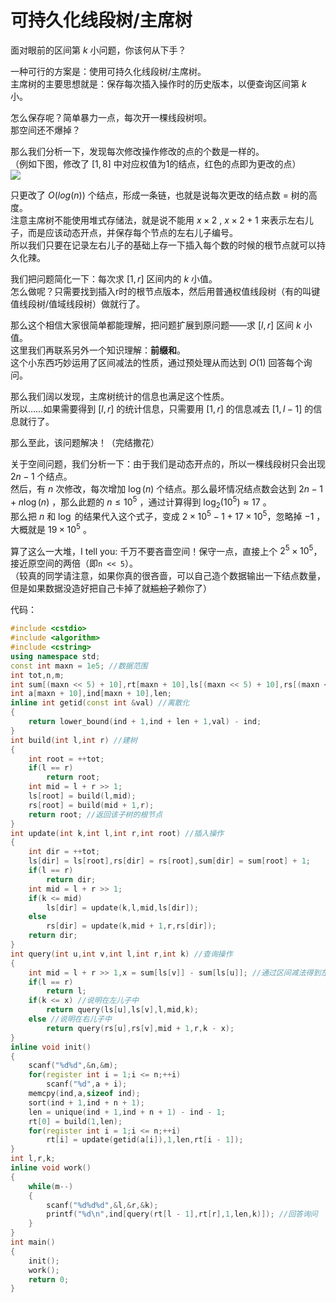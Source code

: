 # 可持久化线段树/主席树
面对眼前的区间第 $k$ 小问题，你该何从下手？

一种可行的方案是：使用可持久化线段树/主席树。  
主席树的主要思想就是：保存每次插入操作时的历史版本，以便查询区间第 $k$ 小。

怎么保存呢？简单暴力一点，每次开一棵线段树呗。  
那空间还不爆掉？

那么我们分析一下，发现每次修改操作修改的点的个数是一样的。  
（例如下图，修改了 $[1,8]$ 中对应权值为1的结点，红色的点即为更改的点）  
![](https://i.loli.net/2018/08/04/5b6503acf15f9.png)

只更改了 $O(log(n))$ 个结点，形成一条链，也就是说每次更改的结点数 = 树的高度。  
注意主席树不能使用堆式存储法，就是说不能用 $x\times 2$ , $x\times 2+1$ 来表示左右儿子，而是应该动态开点，并保存每个节点的左右儿子编号。  
所以我们只要在记录左右儿子的基础上存一下插入每个数的时候的根节点就可以持久化辣。

我们把问题简化一下：每次求 $[1,r]$ 区间内的 $k$ 小值。  
怎么做呢？只需要找到插入r时的根节点版本，然后用普通权值线段树（有的叫键值线段树/值域线段树）做就行了。

那么这个相信大家很简单都能理解，把问题扩展到原问题——求 $[l,r]$ 区间 $k$ 小值。  
这里我们再联系另外一个知识理解：**前缀和**。  
这个小东西巧妙运用了区间减法的性质，通过预处理从而达到 $O(1)$ 回答每个询问。

那么我们阔以发现，主席树统计的信息也满足这个性质。  
所以……如果需要得到 $[l,r]$ 的统计信息，只需要用 $[1,r]$ 的信息减去 $[1,l - 1]$ 的信息就行了。

那么至此，该问题解决！（完结撒花）

关于空间问题，我们分析一下：由于我们是动态开点的，所以一棵线段树只会出现 $2n-1$ 个结点。  
然后，有 $n$ 次修改，每次增加 $\log(n)$ 个结点。那么最坏情况结点数会达到 $2n-1+n\log(n)$ ，那么此题的 $n \leq 10^5$ ，通过计算得到 $\log_2(10^5)\approx 17$ 。  
那么把 $n$ 和 $\log$ 的结果代入这个式子，变成 $2\times 10^5-1+17\times 10^5$，忽略掉 $-1$ ，大概就是 $19\times 10^5$ 。

算了这么一大堆，I tell you: 千万不要吝啬空间！保守一点，直接上个 $2^5\times 10^5$，接近原空间的两倍（即`n << 5`）。  
（较真的同学请注意，如果你真的很吝啬，可以自己造个数据输出一下结点数量，但是如果数据没造好把自己卡掉了就~~尴尬了~~赖你了）

代码：
```cpp
#include <cstdio>
#include <algorithm>
#include <cstring>
using namespace std;
const int maxn = 1e5; //数据范围
int tot,n,m;
int sum[(maxn << 5) + 10],rt[maxn + 10],ls[(maxn << 5) + 10],rs[(maxn << 5) + 10];
int a[maxn + 10],ind[maxn + 10],len;
inline int getid(const int &val) //离散化
{
	return lower_bound(ind + 1,ind + len + 1,val) - ind;
}
int build(int l,int r) //建树
{
	int root = ++tot;
	if(l == r)
		return root;
	int mid = l + r >> 1;
	ls[root] = build(l,mid);
	rs[root] = build(mid + 1,r);
	return root; //返回该子树的根节点
}
int update(int k,int l,int r,int root) //插入操作
{
	int dir = ++tot;
	ls[dir] = ls[root],rs[dir] = rs[root],sum[dir] = sum[root] + 1;
	if(l == r)
		return dir;
	int mid = l + r >> 1;
	if(k <= mid)
		ls[dir] = update(k,l,mid,ls[dir]);
	else
		rs[dir] = update(k,mid + 1,r,rs[dir]);
	return dir;
}
int query(int u,int v,int l,int r,int k) //查询操作
{
	int mid = l + r >> 1,x = sum[ls[v]] - sum[ls[u]]; //通过区间减法得到左儿子的信息
	if(l == r)
		return l;
	if(k <= x) //说明在左儿子中
		return query(ls[u],ls[v],l,mid,k);
	else //说明在右儿子中
		return query(rs[u],rs[v],mid + 1,r,k - x);
}
inline void init()
{
	scanf("%d%d",&n,&m);
	for(register int i = 1;i <= n;++i)
		scanf("%d",a + i);
	memcpy(ind,a,sizeof ind);
	sort(ind + 1,ind + n + 1);
	len = unique(ind + 1,ind + n + 1) - ind - 1;
	rt[0] = build(1,len);
	for(register int i = 1;i <= n;++i)
		rt[i] = update(getid(a[i]),1,len,rt[i - 1]);
}
int l,r,k;
inline void work()
{
	while(m--)
	{
		scanf("%d%d%d",&l,&r,&k);
		printf("%d\n",ind[query(rt[l - 1],rt[r],1,len,k)]); //回答询问
	}
}
int main()
{
	init();
	work();
    return 0;
}

```
